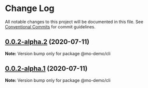 # Change Log

All notable changes to this project will be documented in this file.
See [Conventional Commits](https://conventionalcommits.org) for commit guidelines.

## [0.0.2-alpha.2](https://github.com/blesstosam/lerna-demo/compare/v0.0.2-alpha.1...v0.0.2-alpha.2) (2020-07-11)

**Note:** Version bump only for package @mo-demo/cli





## [0.0.2-alpha.1](https://github.com/blesstosam/lerna-demo/compare/v0.0.2-alpha.0...v0.0.2-alpha.1) (2020-07-11)

**Note:** Version bump only for package @mo-demo/cli
